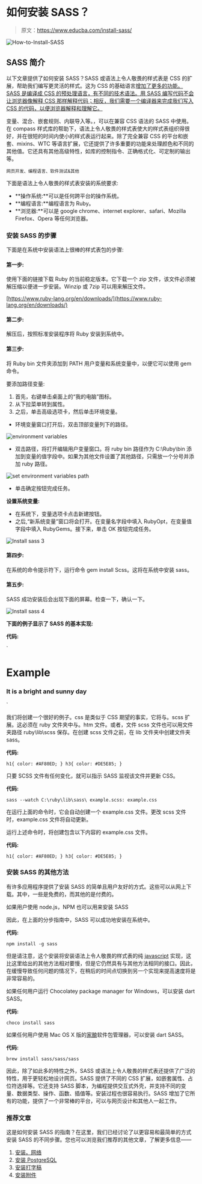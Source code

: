 # 如何安装 SASS？

> 原文：<https://www.educba.com/install-sass/>

![How-to-Install-SASS](img/0896483e7d1da1b5e25e797b185fcaac.png)



## SASS 简介

以下文章提供了如何安装 SASS？SASS 或语法上令人敬畏的样式表是 CSS 的扩展，帮助我们编写更灵活的样式。这为 CSS 的基础语言[增加了更多的功能。SASS 是编译成 CSS 的预处理语言，有不同的技术语法。用 SASS 编写代码不会让浏览器像解释 CSS 那样解释代码；相反，我们需要一个编译器来完成我们写入 CSS 的代码，以便浏览器解释和理解它。](https://www.educba.com/css-commands/)

变量、混合、嵌套规则、内联导入等。，可以在兼容 CSS 语法的 SASS 中使用。在 compass 样式库的帮助下，语法上令人敬畏的样式表使大的样式表组织得很好，并在很短的时间内使小的样式表运行起来。除了完全兼容 CSS 的平台和嵌套、mixins、WTC 等语言扩展，它还提供了许多重要的功能来处理颜色和不同的其他值。它还具有其他高级特性，如库的控制指令、正确格式化、可定制的输出等。

<small>网页开发、编程语言、软件测试&其他</small>

下面是语法上令人敬畏的样式表安装的系统要求:

*   **操作系统:**可以是任何跨平台的操作系统。
*   **编程语言:**编程语言为 Ruby。
*   **浏览器:**可以是 google chrome、internet explorer、safari、Mozilla Firefox、Opera 等任何浏览器。

### 安装 SASS 的步骤

下面是在系统中安装语法上很棒的样式表包的步骤:

#### 第一步:

使用下面的链接下载 Ruby 的当前稳定版本。它下载一个 zip 文件，该文件必须被解压缩以便进一步安装。Winzip 或 7zip 可以用来解压文件。

[https://www.ruby-lang.org/en/downloads/](https://www.ruby-lang.org/en/downloads/)

#### 第二步:

解压后，按照标准安装程序将 Ruby 安装到系统中。

#### 第三步:

将 Ruby bin 文件夹添加到 PATH 用户变量和系统变量中，以便它可以使用 gem 命令。

要添加路径变量:

1.  首先，右键单击桌面上的“我的电脑”图标。
2.  从下拉菜单转到属性。
3.  之后，单击高级选项卡，然后单击环境变量。

*   环境变量窗口打开后，双击顶部变量列下的路径。

![environment variables](img/6384d1ed69fa4dcc86a724ae6dd17498.png)



*   双击路径，将打开编辑用户变量窗口。将 ruby bin 路径作为 C:\Ruby\bin 添加到变量的值字段中。如果为其他文件设置了其他路径，只需放一个分号并添加 ruby 路径。

![set environment variables path](img/af26de929115119617fec77145aa1c02.png)



*   单击确定按钮完成任务。

**设置系统变量:**

*   在系统下，变量选项卡点击新建按钮。
*   之后,“新系统变量”窗口将会打开。在变量名字段中填入 RubyOpt，在变量值字段中填入 RubyGems。接下来，单击 OK 按钮完成任务。

![Install sass 3](img/4347d397ff9dc182fe11bbb84593199a.png)



#### 第四步:

在系统的命令提示符下，运行命令 gem install Scss。这将在系统中安装 sass。

#### 第五步:

SASS 成功安装后会出现下面的屏幕。检查一下，确认一下。

![Install sass 4](img/c86dc2c64b8481b2abcd99b4ea0140e2.png)



**下面的例子显示了 SASS 的基本实现:**

**代码:**

`<html>
<head>
<title> SASS example</title>
<link rel = "stylesheet" type = "text/css" href = "example.css"/>
</head>
<body>
<h1>Example</h1>
<h3>It is a bright and sunny day</h3>
</body>
</html>`

我们将创建一个很好的例子。css 是类似于 CSS 期望的事实，它将与。scss 扩展。这必须在 ruby 文件夹中与。htm 文件。或者，文件 scss 文件也可以用文件夹路径 ruby\lib\scss 保存。在创建 scss 文件之前，在 lib 文件夹中创建文件夹 sass。

**代码:**

`h1{ color: #AF80ED; } h3{ color: #DE5E85; }`

只要 SCSS 文件有任何变化，就可以指示 SASS 监视该文件并更新 CSS。

**代码:**

`sass --watch C:\ruby\lib\sass\ example.scss: example.css`

在运行上面的命令时，它会自动创建一个 example.css 文件。更改 scss 文件时，example.css 文件将自动更新。

运行上述命令时，将创建包含以下内容的 example.css 文件。

**代码:**

`h1{ color: #AF80ED; } h3{ color: #DE5E85; }`

### 安装 SASS 的其他方法

有许多应用程序提供了安装 SASS 的简单且用户友好的方式。这些可以从网上下载。其中，一些是免费的，而其他的是付费的。

如果用户使用 node.js，NPM 也可以用来安装 SASS

因此，在上面的分步指南中，SASS 可以成功地安装在系统中。

**代码:**

`npm install -g sass`

但是请注意，这个安装将安装语法上令人敬畏的样式表的纯 [javascript](https://www.educba.com/install-javascript/) 实现，这比这里给出的其他方法相对要慢，但是它仍然具有与其他方法相同的接口。因此，在缓慢导致任何问题的情况下，在稍后的时间点切换到另一个实现来提高速度将是非常容易的。

如果任何用户运行 Chocolatey package manager for Windows，可以安装 dart SASS。

**代码:**

`choco install sass`

如果任何用户使用 Mac OS X 版的[家酿](https://brew.sh/)软件包管理器，可以安装 dart SASS。

**代码:**

`brew install sass/sass/sass`

因此，除了如此多的特性之外，SASS 或语法上令人敬畏的样式表还提供了广泛的特性，用于更轻松地设计网页。SASS 提供了不同的 CSS 扩展，如嵌套属性、占位符选择等。它还支持 SASS 脚本，为编程提供交互式外壳，并支持不同的变量、数据类型、操作、函数、插值等。安装过程也很容易执行。SASS 增加了它所有的功能，提供了一个非常棒的平台，可以与网页设计和其他人一起工作。

### 推荐文章

这是如何安装 SASS 的指南？在这里，我们已经讨论了以更容易和最简单的方式安装 SASS 的不同步骤。您也可以浏览我们推荐的其他文章，了解更多信息——

1.  [安装。网络](https://www.educba.com/asp-dot-net-page-life-cycle/)
2.  [安装 PostgreSQL](https://www.educba.com/install-postgresql/)
3.  [安装打字稿](https://www.educba.com/install-typescript/)
4.  [安装附件](https://www.educba.com/install-appium/)





